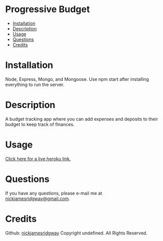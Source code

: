 
# Progressive Budget
* [Installation](#installation)
* [Description](#description)
* [Usage](#usage)
* [Questions](#questions)
* [Credits](#credits)
# Installation
 Node, Express, Mongo, and Mongoose. Use npm start after installing everything to run the server.
# Description
A budget tracking app where you can add expenses and deposits to their budget to keep track of finances.
# Usage
[Click here for a live heroku link.]()
# Questions
If you have any questions, please e-mail me at nickjamesridgway@gmail.com.
# Credits
Github: [nickjamesridgway](https://github.com/nickjamesridgway/)
Copyright undefined. All Rights Reserved.

